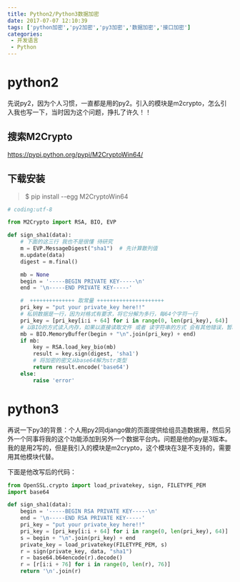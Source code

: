 ```yaml
---
title: Python2/Python3数据加密
date: 2017-07-07 12:10:39
tags: ['python加密','py2加密','py3加密','数据加密','接口加密']
categories: 
 - 开发语言
 - Python
---
```




# python2
先说py2，因为个人习惯，一直都是用的py2。引入的模块是m2crypto，怎么引入我也写一下，当时因为这个问题，挣扎了许久！！

## 搜索M2Crypto
https://pypi.python.org/pypi/M2CryptoWin64/

## 下载安装

>$ pip install --egg M2CryptoWin64

```python
# coding:utf-8

from M2Crypto import RSA, BIO, EVP

def sign_sha1(data):
    # 下面的这三行 我也不是很懂 待研究
    m = EVP.MessageDigest("sha1")  # 先计算散列值
    m.update(data)
    digest = m.final()

    mb = None
    begin = '-----BEGIN PRIVATE KEY-----\n'
    end = '\n-----END PRIVATE KEY-----'

    #  ++++++++++++++ 取常量 +++++++++++++++++++++
    pri_key = "put your private_key here!!"
    # 私钥数据是一行，因为对格式有要求，将它分解为多行，每64个字符一行
    pri_key = [pri_key[i:i + 64] for i in range(0, len(pri_key), 64)]
    # 以BIO的方式读入内存，如果以直接读取文件 或者 读字符串的方式 会有其他错误，暂时以此方法避免
    mb = BIO.MemoryBuffer(begin + "\n".join(pri_key) + end)
    if mb:
        key = RSA.load_key_bio(mb)
        result = key.sign(digest, 'sha1')
        # 将加密的密文从base64解为str类型
        return result.encode('base64')
    else:
        raise 'error'
```

# python3

再说一下py3的背景：个人用py2同django做的页面提供给组员造数据用，然后另外一个同事将我的这个功能添加到另外一个数据平台内。问题是他的py是3版本。我的是用2写的，但是我引入的模块是m2crypto，这个模块在3是不支持的，需要用其他模块代替。

下面是他改写后的代码：

```python
from OpenSSL.crypto import load_privatekey, sign, FILETYPE_PEM
import base64

def sign_sha1(data):
    begin = '-----BEGIN RSA PRIVATE KEY-----\n'
    end = '\n-----END RSA PRIVATE KEY-----'
    pri_key = "put your private_key here!!"
    pri_key = [pri_key[i:i + 64] for i in range(0, len(pri_key), 64)]
    s = begin + "\n".join(pri_key) + end
    private_key = load_privatekey(FILETYPE_PEM, s)
    r = sign(private_key, data, "sha1")
    r = base64.b64encode(r).decode()
    r = [r[i:i + 76] for i in range(0, len(r), 76)]
    return '\n'.join(r)

```
